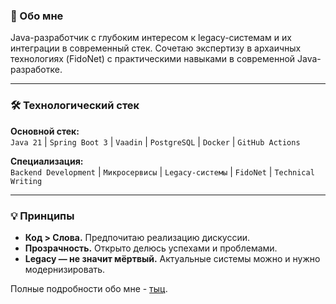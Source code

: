 ### 👋 Обо мне

Java-разработчик с глубоким интересом к legacy-системам и их интеграции в современный стек. Сочетаю экспертизу в архаичных технологиях (FidoNet) с практическими навыками в современной Java-разработке.

---

### 🛠️ Технологический стек

**Основной стек:**  
`Java 21` | `Spring Boot 3` | `Vaadin` | `PostgreSQL` | `Docker` | `GitHub Actions`

**Специализация:**  
`Backend Development` | `Микросервисы` | `Legacy-системы` | `FidoNet` | `Technical Writing`

---

### 💡 Принципы

- **Код > Слова.** Предпочитаю реализацию дискуссии.
- **Прозрачность.** Открыто делюсь успехами и проблемами.
- **Legacy — не значит мёртвый.** Актуальные системы можно и нужно модернизировать.

Полные подробности обо мне - [тыц](https://gist.github.com/oldzoomer-ru/3894bd85740b8ee96c88cd63f506b144).

